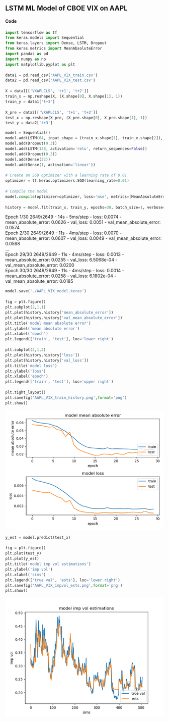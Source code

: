## LSTM ML Model of CBOE VIX on AAPL

#### Code
~~~python
import tensorflow as tf
from keras.models import Sequential
from keras.layers import Dense, LSTM, Dropout
from keras.metrics import MeanAbsoluteError
import pandas as pd
import numpy as np
import matplotlib.pyplot as plt

data1 = pd.read_csv('AAPL_VIX_train.csv')
data2 = pd.read_csv('AAPL_VIX_test.csv')

X = data1[['VXAPLCLS', 't+1', 't+2']]
train_x = np.reshape(X, (X.shape[0], X.shape[1], 1))
train_y = data1['t+3']

X_pre = data2[['VXAPLCLS', 't+1', 't+2']]
test_x = np.reshape(X_pre, (X_pre.shape[0], X_pre.shape[1], 1))
test_y = data2['t+3']
~~~

~~~python
model = Sequential()
model.add(LSTM(64, input_shape = (train_x.shape[1], train_x.shape[2]), activation='relu', return_sequences=True))
model.add(Dropout(0.3))
model.add(LSTM(128, activation='relu', return_sequences=False))
model.add(Dropout(0.3))
model.add(Dense(32))
model.add(Dense(1, activation='linear'))

# Create an SGD optimizer with a learning rate of 0.01
optimizer = tf.keras.optimizers.SGD(learning_rate=0.01)

# Compile the model
model.compile(optimizer=optimizer, loss='mse', metrics=[MeanAbsoluteError()])

history = model.fit(train_x, train_y, epochs=30, batch_size=1, verbose=2, validation_data=(test_x, test_y))
~~~
Epoch 1/30
2649/2649 - 14s - 5ms/step - loss: 0.0074 - mean_absolute_error: 0.0626 - val_loss: 0.0051 - val_mean_absolute_error: 0.0574\
Epoch 2/30
2649/2649 - 11s - 4ms/step - loss: 0.0070 - mean_absolute_error: 0.0607 - val_loss: 0.0049 - val_mean_absolute_error: 0.0568\
...\
Epoch 29/30
2649/2649 - 11s - 4ms/step - loss: 0.0013 - mean_absolute_error: 0.0255 - val_loss: 6.5068e-04 - val_mean_absolute_error: 0.0200\
Epoch 30/30
2649/2649 - 11s - 4ms/step - loss: 0.0014 - mean_absolute_error: 0.0258 - val_loss: 6.1802e-04 - val_mean_absolute_error: 0.0185

~~~python
model.save('./AAPL_VIX_model.keras')

fig = plt.figure()
plt.subplot(2,1,1)
plt.plot(history.history['mean_absolute_error'])
plt.plot(history.history['val_mean_absolute_error'])
plt.title('model mean absolute error')
plt.ylabel('mean absolute error')
plt.xlabel('epoch')
plt.legend(['train', 'test'], loc='lower right')

plt.subplot(2,1,2)
plt.plot(history.history['loss'])
plt.plot(history.history['val_loss'])
plt.title('model loss')
plt.ylabel('loss')
plt.xlabel('epoch')
plt.legend(['train', 'test'], loc='upper right')

plt.tight_layout()
plt.savefig('AAPL_VIX_train_history.png',format='png')
plt.show()
~~~

![](AAPL_VIX_train_history.png)

~~~python
y_est = model.predict(test_x)

fig = plt.figure()
plt.plot(test_y)
plt.plot(y_est)
plt.title('model imp vol estimations')
plt.ylabel('imp vol')
plt.xlabel('sims')
plt.legend(['true val', 'ests'], loc='lower right')
plt.savefig('AAPL_VIX_impvol_ests.png',format='png')
plt.show()
~~~

![](AAPL_VIX_impvol_ests.png)
